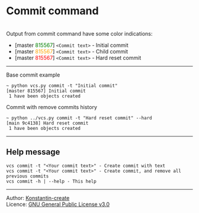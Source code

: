 # Commit command
<br>
Output from commit command have some color indications:

- [master <span style="color: green">815567</span>] `<Commit text>` - Initial commit
- [master <span style="color: orange">815567</span>] `<Commit text>` - Child commit
- [master <span style="color: red">815567</span>] `<Commit text>` - Hard reset commit

___

Base commit example

```shell
~ python vcs.py commit -t "Initial commit"
[master 815567] Initial commit
 1 have been objects created
```
Commit with remove commits history
```shell
~ python ../vcs.py commit -t "Hard reset commit" --hard
[main 9c4138] Hard reset commit
 1 have been objects created
```

___

## Help message

```shell
vcs commit -t "<Your commit text>" - Create commit with text
vcs commit -t "<Your commit text>" - Create commit, and remove all previous commits
vcs commit -h | --help - This help
```

___

Author: [Konstantin-create](https://github.com/Konstantin-create)
\
Licence: [GNU General Public License v3.0](/LICENSE)

